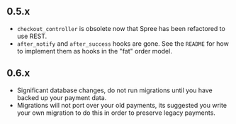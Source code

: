 0.5.x
-----

* `checkout_controller` is obsolete now that Spree has been refactored to use REST.
* `after_notify` and `after_success` hooks are gone.  See the `README` for how to implement them as hooks in the  "fat" order model.

0.6.x
-----

* Significant database changes, do not run migrations until you have backed up your payment data.
* Migrations will not port over your old payments, its suggested you write your own migration to do this in order to preserve legacy payments.